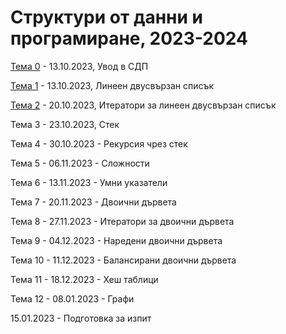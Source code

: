 # Структури от данни и програмиране, 2023-2024


[Тема 0](00-intro) - 13.10.2023, Увод в СДП

[Тема 1](01-doubly-linked-list/) - 13.10.2023, Линеен двусвързан списък

[Тема 2](02-doubly-linked-list-iterators) - 20.10.2023, Итератори за линеен двусвързан списък

Тема 3 - 23.10.2023, Стек

Тема 4 - 30.10.2023 - Рекурсия чрез стек

Тема 5 - 06.11.2023 - Сложности

Тема 6 - 13.11.2023 - Умни указатели

Тема 7 - 20.11.2023 - Двоични дървета

Тема 8 - 27.11.2023 - Итератори за двоични дървета

Тема 9 - 04.12.2023 - Наредени двоични дървета

Тема 10 - 11.12.2023 - Балансирани двоични дървета

Тема 11 - 18.12.2023 - Хеш таблици

Тема 12 - 08.01.2023 - Графи

15.01.2023 - Подготовка за изпит